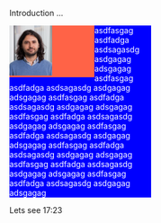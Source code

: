 Introduction ...

<div style="background-color:tomato;color:white;width:30%;float:left">
 <img src="_files/omurarslan.jpg" style="width:50%;height:50%">
</div>  
<div style="background-color:blue;color:white;width:50%">
 <p> asdfasgag asdfadga asdsagasdg asdgagag adsgagag asdfasgag asdfadga asdsagasdg asdgagag adsgagag asdfasgag asdfadga asdsagasdg asdgagag adsgagag asdfasgag asdfadga asdsagasdg asdgagag adsgagag asdfasgag asdfadga asdsagasdg asdgagag adsgagag asdfasgag asdfadga asdsagasdg asdgagag adsgagag asdfasgag asdfadga asdsagasdg asdgagag adsgagag asdfasgag asdfadga asdsagasdg asdgagag adsgagag </p>
</div>  


Lets see 17:23
